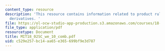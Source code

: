 ```yaml
---
content_type: resource
description: 'This resource contains information related to product rule for vector
  derivatives. '
file: https://ol-ocw-studio-app-production.s3.amazonaws.com/courses/18-02sc-multivariable-calculus-fall-2010/c529e257bc14aa65e365699bf9e3d787_MIT18_02SC_we_10_comb.pdf
file_type: application/pdf
resourcetype: Document
title: MIT18_02SC_we_10_comb.pdf
uid: c529e257-bc14-aa65-e365-699bf9e3d787
---
```

